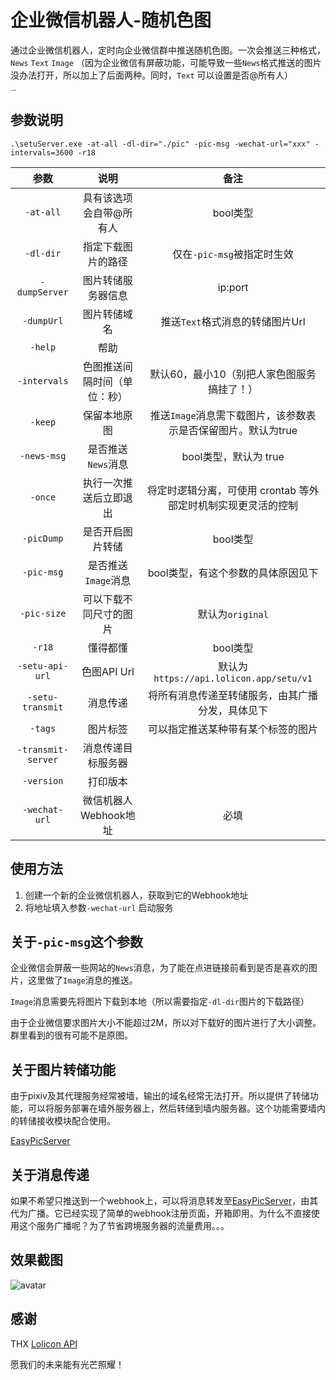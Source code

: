 # 企业微信机器人-随机色图

通过企业微信机器人，定时向企业微信群中推送随机色图。一次会推送三种格式，`News` `Text` `Image` （因为企业微信有屏蔽功能，可能导致一些`News`格式推送的图片没办法打开，所以加上了后面两种。同时，`Text` 可以设置是否@所有人）

<img src="https://raw.githubusercontent.com/zhangyu0310/wechat-setu-bot/main/pic/Snow.jpg" alt="avatar" style="zoom:15%;" />

## 参数说明

```shell
.\setuServer.exe -at-all -dl-dir="./pic" -pic-msg -wechat-url="xxx" -intervals=3600 -r18
```

|        参数        |             说明             |                             备注                             |
| :----------------: | :--------------------------: | :----------------------------------------------------------: |
|     `-at-all`      |   具有该选项会自带@所有人    |                           bool类型                           |
|     `-dl-dir`      |      指定下载图片的路径      |                  仅在`-pic-msg`被指定时生效                  |
|   `-dumpServer`    |      图片转储服务器信息      |                           ip:port                            |
|     `-dumpUrl`     |         图片转储域名         |               推送`Text`格式消息的转储图片Url                |
|      `-help`       |             帮助             |                                                              |
|    `-intervals`    | 色图推送间隔时间（单位：秒） |          默认60，最小10（别把人家色图服务搞挂了！）          |
|      `-keep`       |         保留本地原图         | 推送`Image`消息需下载图片，该参数表示是否保留图片。默认为true |
|    `-news-msg`     |      是否推送`News`消息      |                    bool类型，默认为 true                     |
|      `-once`       |    执行一次推送后立即退出    | 将定时逻辑分离，可使用 crontab 等外部定时机制实现更灵活的控制 |
|     `-picDump`     |       是否开启图片转储       |                           bool类型                           |
|     `-pic-msg`     |     是否推送`Image`消息      |              bool类型，有这个参数的具体原因见下              |
|    `-pic-size`     |    可以下载不同尺寸的图片    |                       默认为`original`                       |
|       `-r18`       |           懂得都懂           |                           bool类型                           |
|  `-setu-api-url`   |         色图API Url          |           默认为`https://api.lolicon.app/setu/v1`            |
|  `-setu-transmit`  |           消息传递           |       将所有消息传递至转储服务，由其广播分发，具体见下       |
|      `-tags`       |           图片标签           |              可以指定推送某种带有某个标签的图片              |
| `-transmit-server` |      消息传递目标服务器      |                                                              |
|     `-version`     |           打印版本           |                                                              |
|   `-wechat-url`    |    微信机器人Webhook地址     |                             必填                             |

## 使用方法

1. 创建一个新的企业微信机器人，获取到它的Webhook地址
2. 将地址填入参数`-wechat-url`  启动服务

## 关于`-pic-msg`这个参数

企业微信会屏蔽一些网站的`News`消息，为了能在点进链接前看到是否是喜欢的图片，这里做了`Image`消息的推送。

`Image`消息需要先将图片下载到本地（所以需要指定`-dl-dir`图片的下载路径）

由于企业微信要求图片大小不能超过2M，所以对下载好的图片进行了大小调整。群里看到的很有可能不是原图。

## 关于图片转储功能

由于pixiv及其代理服务经常被墙，输出的域名经常无法打开。所以提供了转储功能，可以将服务部署在墙外服务器上，然后转储到墙内服务器。这个功能需要墙内的转储接收模块配合使用。

[EasyPicServer](https://github.com/zhangyu0310/EasyPicServer)

## 关于消息传递

如果不希望只推送到一个webhook上，可以将消息转发至[EasyPicServer](https://github.com/zhangyu0310/EasyPicServer)，由其代为广播。它已经实现了简单的webhook注册页面，开箱即用。为什么不直接使用这个服务广播呢？为了节省跨境服务器的流量费用。。。

## 效果截图

![avatar](https://raw.githubusercontent.com/zhangyu0310/wechat-setu-bot/main/pic/%E6%88%AA%E5%9B%BE.png)

## 感谢

THX [Lolicon API](https://api.lolicon.app/)

愿我们的未来能有光芒照耀！
